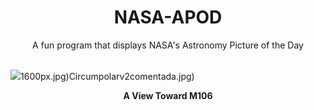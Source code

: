 <div align="center">
  <h1>
    NASA-APOD
  </h1>
</div>
  
<div align="center">
  A fun program that displays NASA's Astronomy Picture of the Day
</div>

<br>

![](https://apod.nasa.gov/apod/image/2402/M106field_KyunghoonLim2048.jpg)1600px.jpg)Circumpolarv2comentada.jpg)

<p align = "center">
  <b>A View Toward M106</b>
</p>
